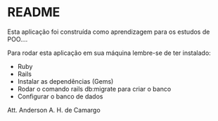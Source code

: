 # README

Esta aplicação foi construída como aprendizagem para os estudos de POO....

Para rodar esta aplicação em sua máquina lembre-se de ter instalado:

* Ruby
* Rails
* Instalar as dependências (Gems)
* Rodar o comando rails db:migrate para criar o banco
* Configurar o banco de dados

Att.
Anderson A. H. de Camargo
